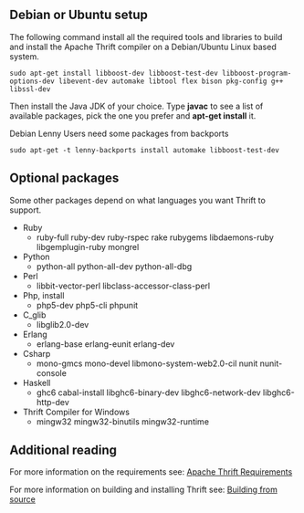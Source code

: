 ## Debian or Ubuntu setup
The following command install all the required tools and libraries to build and install the Apache Thrift compiler on a Debian/Ubuntu Linux based system.

	sudo apt-get install libboost-dev libboost-test-dev libboost-program-options-dev libevent-dev automake libtool flex bison pkg-config g++ libssl-dev 

Then install the Java JDK of your choice. Type **javac** to see a list of available packages, pick the one you prefer and **apt-get install** it.

Debian Lenny Users need some packages from backports
	
	sudo apt-get -t lenny-backports install automake libboost-test-dev

## Optional packages

Some other packages depend on what languages you want Thrift to support.

 * Ruby 
	* ruby-full ruby-dev ruby-rspec rake rubygems libdaemons-ruby libgemplugin-ruby mongrel
 * Python
	* python-all python-all-dev python-all-dbg
 * Perl
	* libbit-vector-perl libclass-accessor-class-perl
 * Php, install
	* php5-dev php5-cli phpunit
 * C_glib
	* libglib2.0-dev
 * Erlang
	* erlang-base erlang-eunit erlang-dev
 * Csharp
	* mono-gmcs mono-devel libmono-system-web2.0-cil nunit nunit-console
 * Haskell
	* ghc6 cabal-install libghc6-binary-dev libghc6-network-dev libghc6-http-dev
 * Thrift Compiler for Windows
	* mingw32 mingw32-binutils mingw32-runtime


## Additional reading

For more information on the requirements see: [Apache Thrift Requirements](/docs/install)

For more information on building and installing Thrift see: [Building from source](/docs/BuildingFromSource)
